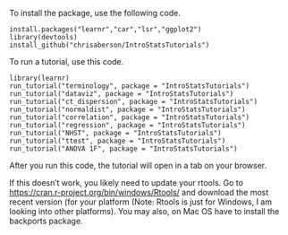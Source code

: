 To install the package, use the following code.

    install.packages("learnr","car","lsr","ggplot2")
    library(devtools)  
    install_github("chrisaberson/IntroStatsTutorials")  

To run a tutorial, use this code.

    library(learnr)  
    run_tutorial("terminology", package = "IntroStatsTutorials")
    run_tutorial("dataviz", package = "IntroStatsTutorials")
    run_tutorial("ct_dispersion", package = "IntroStatsTutorials")
    run_tutorial("normaldist", package = "IntroStatsTutorials")
    run_tutorial("correlation", package = "IntroStatsTutorials")
    run_tutorial("regression", package = "IntroStatsTutorials")
    run_tutorial("NHST", package = "IntroStatsTutorials")
    run_tutorial("ttest", package = "IntroStatsTutorials")
    run_tutorial("ANOVA 1F", package = "IntroStatsTutorials")


After you run this code, the tutorial will open in a tab on your
browser.

If this doesn’t work, you likely need to update your rtools. Go to
<a href="https://cran.r-project.org/bin/windows/Rtools/" class="uri">https://cran.r-project.org/bin/windows/Rtools/</a>
and download the most recent version (for your platform (Note: Rtools is
just for Windows, I am looking into other platforms). You may also, on
Mac OS have to install the backports package.
